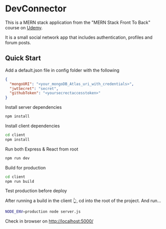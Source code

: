 # DevConnector

This is a MERN stack application from the "MERN Stack Front To Back" course on [Udemy](https://www.udemy.com/course/mern-stack-front-to-back/).

It is a small social network app that includes authentication, profiles and forum posts.


## Quick Start

Add a default.json file in config folder with the following

```json
{
  "mongoURI": "<your_mongoDB_Atlas_uri_with_credentials>",
  "jwtSecret": "secret",
  "githubToken": "<yoursecrectaccesstoken>"
}
```

Install server dependencies

```bash
npm install
```

Install client dependencies

```bash
cd client
npm install
```

Run both Express & React from root

```bash
npm run dev
```

Build for production

```bash
cd client
npm run build
```

Test production before deploy

After running a build in the client 👆, cd into the root of the project.
And run...

```bash
NODE_ENV=production node server.js
```

Check in browser on [http://localhost:5000/](http://localhost:5000/)
